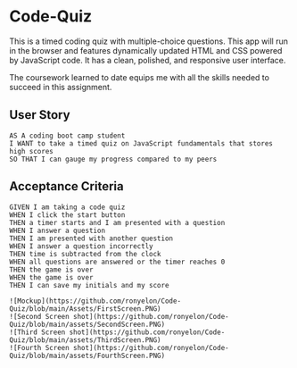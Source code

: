 # Code-Quiz

This is a timed coding quiz with multiple-choice questions. This app will run in the browser and features dynamically updated HTML and CSS powered by JavaScript code. It has a clean, polished, and responsive user interface. 

The coursework learned to date equips me with all the skills needed to succeed in this assignment.

## User Story

```
AS A coding boot camp student
I WANT to take a timed quiz on JavaScript fundamentals that stores high scores
SO THAT I can gauge my progress compared to my peers
```

## Acceptance Criteria

```
GIVEN I am taking a code quiz
WHEN I click the start button
THEN a timer starts and I am presented with a question
WHEN I answer a question
THEN I am presented with another question
WHEN I answer a question incorrectly
THEN time is subtracted from the clock
WHEN all questions are answered or the timer reaches 0
THEN the game is over
WHEN the game is over
THEN I can save my initials and my score

![Mockup](https://github.com/ronyelon/Code-Quiz/blob/main/Assets/FirstScreen.PNG)
![Second Screen shot](https://github.com/ronyelon/Code-Quiz/blob/main/assets/SecondScreen.PNG)
![Third Screen shot](https://github.com/ronyelon/Code-Quiz/blob/main/assets/ThirdScreen.PNG)
![Fourth Screen shot](https://github.com/ronyelon/Code-Quiz/blob/main/assets/FourthScreen.PNG)
